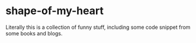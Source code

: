 # shape-of-my-heart

Literally this is a collection of funny stuff, including some code snippet from some books and blogs.
